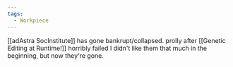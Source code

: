 ```yaml
---
tags:
  - Workpiece
---
```

[[adAstra SocInstitute]] has gone bankrupt/collapsed. 
prolly after [[Genetic Editing at Runtime!]] horribly failed 
I didn't like them that much in the beginning, but now they're gone. 
